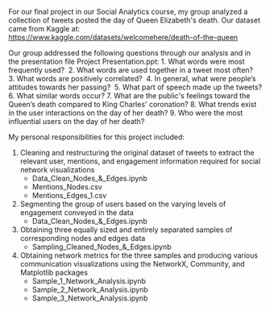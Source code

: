For our final project in our Social Analytics course, my group analyzed a collection of tweets posted the day of Queen Elizabeth's death. Our dataset came from Kaggle at: https://www.kaggle.com/datasets/welcomehere/death-of-the-queen

Our group addressed the following questions through our analysis and in the presentation file Project Presentation.ppt:
    1. What words were most frequently used? 
    2. What words are used together in a tweet most often? 
    3. What words are positively correlated? 
    4. In general, what were people’s attitudes towards her passing? 
    5. What part of speech made up the tweets?
    6. What similar words occur?
    7. What are the public's feelings toward the Queen’s death compared to King Charles' coronation?
    8. What trends exist in the user interactions on the day of her death?
    9. Who were the most influential users on the day of her death?

My personal responsibilities for this project included:

1. Cleaning and restructuring the original dataset of tweets to extract the relevant user, mentions, and engagement information required for social network visualizations
    - Data_Clean_Nodes_&_Edges.ipynb
    - Mentions_Nodes.csv
    - Mentions_Edges_1.csv
2. Segmenting the group of users based on the varying levels of engagement conveyed in the data
    - Data_Clean_Nodes_&_Edges.ipynb
3. Obtaining three equally sized and entirely separated samples of corresponding nodes and edges data
    - Sampling_Cleaned_Nodes_&_Edges.ipynb
4. Obtaining network metrics for the three samples and producing various communication visualizations using the NetworkX, Community, and Matplotlib packages
    - Sample_1_Network_Analysis.ipynb
    - Sample_2_Network_Analysis.ipynb
    - Sample_3_Network_Analysis.ipynb
